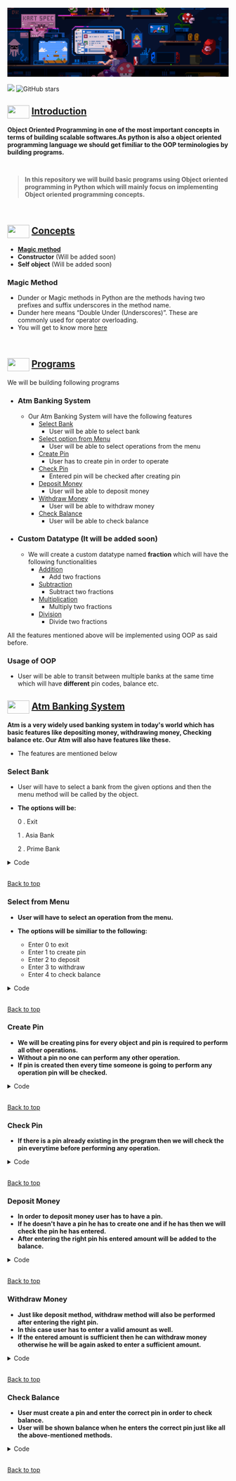 ![](assets/banner%20gif.gif)

![](https://img.shields.io/badge/Python-%20OOP-%23E60023.svg)
![GitHub stars](https://img.shields.io/github/stars/khalid586/Object-Oriented-Programming-Python) 
 

## <img src = "https://cdn.dribbble.com/users/1138721/screenshots/10809828/media/478d32b2e65c8c3194b7f2154e179231.gif" align = "center" width = "50px" height = "30px"> [ Introduction](#introduction)

**Object Oriented Programming in one of the most important concepts in terms of building scalable softwares.As python is also a object oriented programming language we should get fimiliar to the OOP terminologies by building programs.**

<br>

> **In this repository we will build basic programs using Object oriented programming in Python which will mainly focus on implementing 
Object oriented programming concepts.**

<br>

## <img src = "https://cdn.dribbble.com/users/1299339/screenshots/3079111/presentation_d.gif" align = "center" width = "50px" height = "30px"> [ Concepts](#concepts) 

- [**Magic method**](#magic-method)
- **Constructor** (Will be added soon)
- **Self object** (Will be added soon)


### Magic Method
- Dunder or Magic methods in Python are the methods having two prefixes and suffix underscores in the method name.
- Dunder here means “Double Under (Underscores)”. These are commonly used for operator overloading.
- You will get to know more [here](https://www.google.com/amp/s/www.geeksforgeeks.org/dunder-magic-methods-python/amp/)

<br>

## <img src = "https://cdn.dribbble.com/users/1708950/screenshots/4188877/media/6b06a38e84212c55eac1ef33dbd3d318.gif" align = "center" width = "50px" height = "30px"> [ Programs](#programs)
We will be building following programs
- ### Atm Banking System
    - Our Atm Banking System will have the following features
        - [Select Bank](#select-bank)
            - User will be able to select bank
        - [Select option from Menu](#select-from-menu)
            - User will be able to select operations from the menu
        - [Create Pin](#create-pin)
            - User has to create pin in order to operate
        - [Check Pin](#check-pin)
            - Entered pin will be checked after creating pin 
        - [Deposit Money](#deposit-money)
            - User will be able to deposit money
        - [Withdraw Money](#withdraw-money)
            - User will be able to withdraw money
        - [Check Balance](#check-balance)
            - User will be able to check balance

- ### Custom Datatype (It will be added soon)
    - We will create a custom datatype named **fraction** which will have the following functionalities
        - [Addition]()
            - Add two fractions
        - [Subtraction]()
             - Subtract two fractions
        - [Multiplication]()
             - Multiply two fractions
        - [Division]()
             - Divide two fractions
 


All the features mentioned above will be implemented using OOP as said before.

### Usage of OOP
- User will be able to transit between multiple banks at the same time which will have **different** pin codes, balance  etc.

## <img src = "https://cdn.dribbble.com/users/2493316/screenshots/14030448/media/8b87a18633c28586e4a315bcdaab031b.gif" align = "center" width = "50px" height = "30px"> [ Atm Banking System](#atm-banking-system)
**Atm is a very widely used banking system in today's world which has basic features like depositing money, withdrawing money, Checking balance etc. Our Atm will also have features like these.**

- The features are mentioned below

### Select Bank
- User will have to select a bank from the given options and then the menu method will be called by the object.

- **The options will be:**

     0 . Exit

     1 . Asia Bank

     2 . Prime Bank


<details><summary>Code</summary> 

```
def main():
    asiaBank = Atm()
    primeBank = Atm()

    while 1:
        choice = int(input("""Please Select your bank
        0. Exit
        
        1. Asia Bank: 
        2. Prime Bank
        """))

        if choice == 1:
            print(f"Thanks for choosing Asia Bank")
            while 1:
                stay = asiaBank.menu()
                if not stay:
                    break
        elif choice == 2:
            print(f"Thanks for choosing Prime Bank")
            while 1:
                stay = primeBank.menu()
                if not stay:
                    break
        elif choice == 0:
            break
        else:
            print("Please enter a valid choice")


main()
```
</details>
<br>


[Back to top](#atm-banking-system)

### Select from Menu
- **User will have to select an operation from the menu.**

- **The options will be similiar to the following:**
    -  Enter 0 to exit
    -  Enter 1 to create pin
    -  Enter 2 to deposit
    -  Enter 3 to withdraw
    -  Enter 4 to check balance


<details><summary>Code</summary> 

```
def menu(self):
        user_input = int(input("""
                        0. Enter 0 to exit
                        1. Enter 1 to create pin
                        2. Enter 2 to deposit
                        3. Enter 3 to withdraw
                        4. Enter 4 to check balance
        """))

        if user_input == 1:
            self.create_pin()
        elif user_input == 2:
            self.deposit()
        elif user_input == 3:
            self.withdraw()
        elif user_input == 4:
            self.check_balance()
        elif user_input < 0 or user_input > 4:
            print("Please Enter a valid input")

        return user_input
```
</details>
<br>

[Back to top](#atm-banking-system)

### Create Pin
- **We will be creating pins for every object and pin is required to perform all other operations.**
- **Without a pin no one can perform any other operation.**
- **If pin is created then every time someone is going to perform any operation pin will be checked.**

<details><summary>Code</summary> 

```
def __init__(self):
        self.pin = ""
        self.balance = 0

def create_pin(self):
        if self.pin == "":
            self.pin = input("Create you pin please: ")
            print("Your pin has been set successfully")
        else:
            print("There is already a pin")
```
</details>
<br>


[Back to top](#atm-banking-system)

### Check Pin
- **If there is a pin already existing in the program then we will check the pin everytime before performing any operation.**
<details><summary>Code</summary> 

```
    def check_pin(self):
        pin = input("Enter your pin please: ")
        if pin == self.pin:
            return 1
        else:
            return 0
```
</details>
<br>


[Back to top](#atm-banking-system)


### Deposit Money
- **In order to deposit money user has to have a pin.**
- **If he doesn't have a pin he has to create one and if he has then we will check the pin he has entered.**
- **After entering the right pin his entered amount will be added to the balance.**

<details><summary>Code</summary> 

```
    def deposit(self):
        if self.pin == "":
            self.create_pin()

        if self.check_pin():
            amount = input("Please enter your deposit amount: ")
            self.balance += int(amount)
            print("Amount has been deposited successfully")
        else:
            print("You have entered wrong pin, please re-enter your pin")
            self.deposit()
```
</details>
<br>


[Back to top](#atm-banking-system)


### Withdraw Money
- **Just like deposit method, withdraw method will also be performed after entering the right pin.**
- **In this case user has to enter a valid amount as well.** 
- **If the entered amount is sufficient then he can withdraw money otherwise he will be again asked to enter a sufficient amount.**

<details><summary>Code</summary> 

```
def withdraw(self):
        if self.pin == "":
            self.create_pin()
        if self.check_pin():
            amount = int(input("Please enter your withdrawal amount or press 0 to return to menu: "))
            if amount == 0:
                pass
            elif amount < 0:
                print("Invalid amount")
            elif self.balance >= amount:
                self.balance -= amount
                print("Amount has been withdrawn successfully")
            else:
                print("Insufficient balance")
                self.withdraw()
        else:
            print("You have entered wrong pin")
            self.withdraw()
```
</details>
<br>


[Back to top](#atm-banking-system)


### Check Balance
- **User must create a pin and enter the correct pin in order to check balance.**
- **User will be shown balance when he enters the correct pin just like all the above-mentioned methods.**

<details><summary>Code</summary> 

```
    def check_balance(self):
        if self.pin == "":
            self.create_pin()
        if self.check_pin():
            print(f"Your current balance is : {self.balance}")
        else:
            print("You have entered wrong pin")
            self.check_balance()
```
</details>
<br>

[Back to top](#atm-banking-system)

<!-- # Custom Datatype

## Addition

## Sub

## Mul

## Division -->
